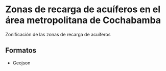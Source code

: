 # Zonas de recarga de acuíferos en el área metropolitana de Cochabamba

Zonificación de las zonas de recarga de acuíferos

## Formatos
- Geojson